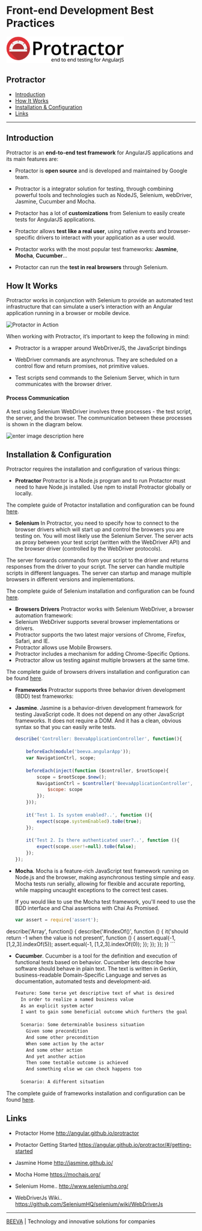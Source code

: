 # Front-end Development Best Practices

<img src="../static/protractor-logo-300.png" height="70px"/>

## Protractor
 
* [Introduction](#introduction)
* [How It Works](#how-it-works)
* [Installation & Configuration](#installation-configuration)
* [Links](#links)

----
## <a name='introduction'>Introduction</a>

Protractor is an <b>end-to-end test framework</b> for AngularJS applications and its main features are:

- Protactor is <b>open source</b> and is developed and maintained by Google team.

-  Protractor is a integrator solution</b> for testing, through combining powerful tools and technologies such as NodeJS, Selenium, webDriver, Jasmine, Cucumber and Mocha.

- Protactor has a lot of <b>customizations</b> from Selenium to easily create tests for AngularJS applications.

- Protactor allows <b>test like a real user</b>, using native events and browser-specific drivers to interact with your application as a user would.

- Protactor works with the most popular test frameworks: <b>Jasmine</b>, <b>Mocha</b>, <B>Cucumber</b>...

- Protactor can run the <b>test in real browsers</b>  through Selenium.


## <a name='how-it-works'>How It Works</a>
Protractor works in conjunction with Selenium to provide an automated test infrastructure that can simulate a user’s interaction with an Angular application running in a browser or mobile device.

![](https://angular.github.io/protractor/img/components.png "Protactor in Action")

When working with Protractor, it’s important to keep the following in mind:

 - Protractor is a wrapper around WebDriverJS, the JavaScript bindings  

 - WebDriver commands are asynchronus. They are scheduled on a control flow and return promises, not primitive values. 
 
 - Test scripts send commands to the Selenium  Server, which in turn communicates with the browser driver. 

####  **Process Communication**
A test using Selenium WebDriver involves three processes - the test script, the server, and the browser. The communication between these processes is shown in the diagram below.

![enter image description here](https://angular.github.io/protractor/img/processes.png)


## <a name='installation-configuration'>Installation & Configuration</a>

Protractor requires the installation and configuration of various things:

  - <b>Protractor</b> 
  Protractor is a Node.js program and to run Protactor must need to have Node.js installed.  Use npm to install Protractor globally or locally.
  
   The complete guide of Protactor installation and configuration can be found [here](https://angular.github.io/protractor/#/protractor-setup).
<br/>
  - <b>Selenium</b> 
In Protractor, you need to specify how to connect to the browser drivers which will start up and control the browsers you are testing on. You will most likely use the Selenium Server. The server acts as proxy between your test script (written with the WebDriver API) and the browser driver (controlled by the WebDriver protocols). 

  The server forwards commands from your script to the driver and returns responses from the driver to your script. The server can handle multiple scripts in different languages. The server can startup and manage multiple browsers in different versions and implementations. 

  The complete guide of Selenium installation and configuration can be found [here](https://angular.github.io/protractor/#/server-setup).

  - <b>Browsers Drivers</b> 
Protractor works with Selenium WebDriver, a browser automation framework:
   - Selenium WebDriver supports several browser implementations or drivers.     
   - Protractor supports the two latest major versions of Chrome, Firefox, Safari, and IE. 
   - Protractor allows use Mobile Browsers.   
   - Protractor includes a mechanism for adding Chrome-Specific Options.   
   - Protractor allow us testing against multiple browsers at the same time.

 The complete guide of browsers drivers installation and configuration can be found [here](https://angular.github.io/protractor/#/browser-setup).


  - <b>Frameworks</b> 
Protractor supports three behavior driven development (BDD) test frameworks: 

   - <b>Jasmine</b>.
   Jasmine is a behavior-driven development framework for testing JavaScript code. It does not depend on any other JavaScript frameworks. It does not require a DOM. And it has a clean, obvious syntax so that you can easily write tests.
   
		```javascript
		describe('Controller: BeevaApplicationController', function(){
		
		    beforeEach(module('beeva.angularApp'));
		    var NavigationCtrl, scope;
		
		    beforeEach(inject(function ($controller, $rootScope){
		        scope = $rootScope.$new();
		        NavigationCtrl = $controller('BeevaApplicationController', {
		            $scope: scope
		        });
		    }));
		
		    it('Test 1. Is system enabled?..', function (){
		        expect(scope.systemEnabled).toBe(true);
		    });
		
		    it('Test 2. Is there authenticated user?..', function (){
		        expect(scope.user!=null).toBe(false);
		    });
		});
		```

   - <b>Mocha</b>. 
  Mocha is a feature-rich JavaScript test framework running on Node.js and the browser, making asynchronous testing simple and easy. Mocha tests run serially, allowing for flexible and accurate reporting, while mapping uncaught exceptions to the correct test cases.
  
     If you would like to use the Mocha test framework, you'll need to use the BDD interface and Chai assertions with Chai As Promised.


		```javascript
		var assert = require('assert');
describe('Array', function() {
		  describe('#indexOf()', function () {
		    it('should return -1 when the value is not present', function () {
		      assert.equal(-1, [1,2,3].indexOf(5));
		      assert.equal(-1, [1,2,3].indexOf(0));
		    });
		  });
		});
  })
		```


   - <b>Cucumber</b>.
   Cucumber is a tool for the definition and execution of functional tests based on behavior. Cucumber lets describe how software should behave in plain text. The text is written in Gerkin, business-readable Domain-Specific Language and serves as documentation, automated tests and development-aid.
   
		```html		
		Feature: Some terse yet descriptive text of what is desired
		  In order to realize a named business value
		  As an explicit system actor
		  I want to gain some beneficial outcome which furthers the goal
		
		  Scenario: Some determinable business situation
		    Given some precondition
		    And some other precondition
		    When some action by the actor
		    And some other action
		    And yet another action
		    Then some testable outcome is achieved
		    And something else we can check happens too
		
		  Scenario: A different situation
		```
		
The complete guide of frameworks  installation and configuration can be found [here](https://angular.github.io/protractor/#/frameworks).


## <a name='links'>Links</a>

 -  Protactor Home
     http://angular.github.io/protractor
     
 -  Protactor Getting Started 
     https://angular.github.io/protractor/#/getting-started
     
 -  Jasmine Home 
	 http://jasmine.github.io/
	 
 -  Mocha Home
	 https://mochajs.org/
	 
 -  Selenium Home.. 
	 http://www.seleniumhq.org/
	 
 - WebDriverJs Wiki.. 
     https://github.com/SeleniumHQ/selenium/wiki/WebDriverJs
___

[BEEVA](https://www.beeva.com) | Technology and innovative solutions for companies
